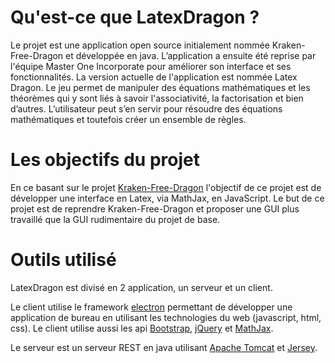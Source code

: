 # Qu'est-ce que LatexDragon ?
Le projet est une application open source initialement nommée Kraken-Free-Dragon et développée en java. L’application a ensuite été reprise par l'équipe Master One Incorporate pour améliorer son interface et ses fonctionnalités. La version actuelle de l'application est nommée Latex Dragon. Le jeu permet de manipuler des équations mathématiques et les théorèmes qui y sont liés à savoir l'associativité, la factorisation et bien d’autres. L’utilisateur peut s’en servir pour résoudre des équations mathématiques et toutefois créer un ensemble de règles.

# Les objectifs du projet

En ce basant sur le projet [Kraken-Free-Dragon](https://github.com/pja35/Kraken-Free-Dragon) l'objectif de ce projet est de développer une interface en Latex, via MathJax, en JavaScript. Le but de ce projet est de reprendre Kraken-Free-Dragon et proposer une GUI plus travaillé que la GUI rudimentaire du projet de base.

# Outils utilisé

LatexDragon est divisé en 2 application, un serveur et un client.

Le client utilise le framework [electron](https://electron.atom.io) permettant de développer une application de bureau en utilisant les technologies du web (javascript, html, css). Le client utilise aussi les api [Bootstrap](https://getbootstrap.com/), [jQuery](https://jquery.com/) et [MathJax](https://www.mathjax.org/).

Le serveur est un serveur REST en java utilisant [Apache Tomcat](https://tomcat.apache.org/) et [Jersey](https://jersey.java.net/).
